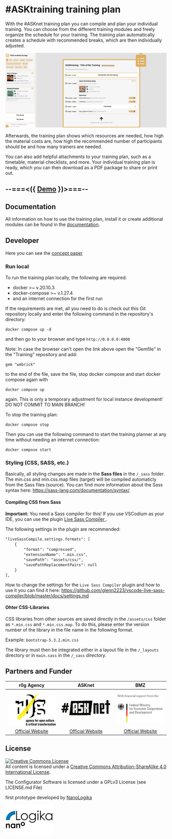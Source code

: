 # #ASKtraining training plan

With the #ASKnet training plan you can compile and plan your individual training. You can choose from the different training modules and freely organize the schedule for your training. The training plan automatically creates a schedule with recommended breaks, which are then individually adjusted.

![Trainingsplan Overview](assets/img/screenshot.png)

Afterwards, the training plan shows which resources are needed, how high the material costs are, how high the recommended number of participants should be and how many trainers are needed.

You can also add helpful attachments to your training plan, such as a timetable, material checklists, and more. Your individual training plan is ready, which you can then download as a PDF package to share or print out.

## --===<({   [Demo](https://asktraining.github.io/Training/)   })>===--

## Documentation

All information on how to use the training plan, install it or create additional modules can be found in the [documentation](https://asktraining.github.io/docs/).

## Developer

Here you can see the [concept paper](https://md.bmen.cc/training-generator)

### Run local

To run the training plan locally, the following are required:

- docker >~ v.20.10.3
- docker-compose >~ v.1.27.4
- and an internet connection for the first run

If the requirements are met, all you need to do is check out this Git repository locally and enter the following command in the repository's directory:

```
docker compose up -d
```
and then go to your browser and type `http://0.0.0.0:4000`

Note: In case the browser can't open the link above open the "Gemfile" in the "Training" repository and add: 
```
gem "webrick" 
```
to the end of the file, save the file, stop docker compose and start docker compose again with 
```
docker compose up 
```
again. This is only a temporary adjustment for local instance development! DO NOT COMMIT TO MAIN BRANCH!

To stop the training plan:
```
docker compose stop
```
Then you can use the following command to start the training planner at any time without needing an internet connection:
```
docker compose start
```
### Styling (CSS, SASS, etc.)

Basically, all styling changes are made in the **Sass files** in the `/_sass` folder. The min.css and min.css.map files (target) will be compiled automaticly from the Sass files (source). You can find more information about the Sass syntax here: https://sass-lang.com/documentation/syntax/

#### Compiling CSS from Sass

**Important:** You need a Sass compiler for this! If you use VSCodium as your IDE, you can use the plugin [Live Sass Compiler
](https://github.com/glenn2223/vscode-live-sass-compiler).

The following settings in the plugin are recommended:

```
"liveSassCompile.settings.formats": [
    {
        "format": "compressed",
        "extensionName": ".min.css",
        "savePath": "assets/css/",
        "savePathReplacementPairs": null
    }
],
```
How to change the settings for the `Live Sass Compiler` plugin and how to use it you can find it here: https://github.com/glenn2223/vscode-live-sass-compiler/blob/master/docs/settings.md

#### Ohter CSS-Libraries

CSS libraries from other sources are saved directly in the `/assets/css` folder as `*.min.css` and `*.min.css.map`. To do this, please enter the version number of the library in the file name in the following format.

Example: `bootstrap-5.3.2.min.css`

The library must then be integrated either in a layout file in the `/_layouts` directory or in `main.sass` in the `/_sass` directory.


## Partners and Funder

| r0g Agency | ASKnet  | BMZ |
| :--------: | :----: | :-------: |
|[![r0g Logo](assets/img/r0g_logo.png)](https://openculture.agency/)|[![#ASKnet Logo](assets/img/asknet-logo.png)](https://github.com/ASKnet-Open-Training)|  [![BMZ Logo](assets/img/founder_BMZ.jpg)](https://www.bmz.de/en/) |
| [Official Website](https://openculture.agency/) | [Official Website](https://github.com/ASKnet-Open-Training) | [Official Website](https://www.bmz.de/en/) |

## License

<a rel="license" href="http://creativecommons.org/licenses/by-sa/4.0/"><img alt="Creative Commons License" style="border-width:0" src="https://i.creativecommons.org/l/by-sa/4.0/88x31.png" /></a><br />All content is licensed under a <a rel="license" href="http://creativecommons.org/licenses/by-sa/4.0/">Creative Commons Attribution-ShareAlike 4.0 International License</a>.

The Configurator Software is licensed under a GPLv3 License (see LICENSE.md File)

first prototype developed by [NanoLogika](https://www.nanologika.de) 

[![nanoLogika Logo](assets/img/partner-nanologika-logo.png)](https://www.nanologika.de) 
